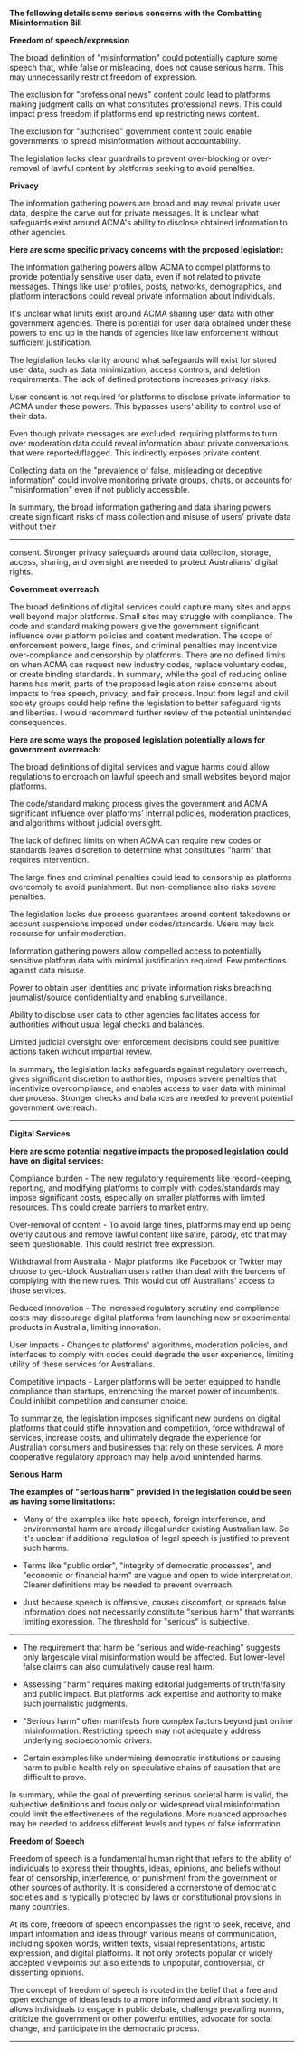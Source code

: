 **The following details some serious concerns with the Combatting**
**Misinformation Bill**

**Freedom of speech/expression**

The broad definition of "misinformation" could potentially capture some speech that,
while false or misleading, does not cause serious harm. This may unnecessarily
restrict freedom of expression.

The exclusion for "professional news" content could lead to platforms making
judgment calls on what constitutes professional news. This could impact press
freedom if platforms end up restricting news content.

The exclusion for "authorised" government content could enable governments to
spread misinformation without accountability.

The legislation lacks clear guardrails to prevent over-blocking or over-removal of
lawful content by platforms seeking to avoid penalties.

**Privacy**

The information gathering powers are broad and may reveal private user data,
despite the carve out for private messages. It is unclear what safeguards exist
around ACMA's ability to disclose obtained information to other agencies.

**Here are some specific privacy concerns with the proposed legislation:**

The information gathering powers allow ACMA to compel platforms to provide
potentially sensitive user data, even if not related to private messages. Things like
user profiles, posts, networks, demographics, and platform interactions could reveal
private information about individuals.

It's unclear what limits exist around ACMA sharing user data with other government
agencies. There is potential for user data obtained under these powers to end up in
the hands of agencies like law enforcement without sufficient justification.

The legislation lacks clarity around what safeguards will exist for stored user data,
such as data minimization, access controls, and deletion requirements. The lack of
defined protections increases privacy risks.

User consent is not required for platforms to disclose private information to ACMA
under these powers. This bypasses users' ability to control use of their data.

Even though private messages are excluded, requiring platforms to turn over
moderation data could reveal information about private conversations that were
reported/flagged. This indirectly exposes private content.

Collecting data on the "prevalence of false, misleading or deceptive information"
could involve monitoring private groups, chats, or accounts for "misinformation" even
if not publicly accessible.

In summary, the broad information gathering and data sharing powers create
significant risks of mass collection and misuse of users' private data without their


-----

consent. Stronger privacy safeguards around data collection, storage, access,
sharing, and oversight are needed to protect Australians' digital rights.

**Government overreach**

The broad definitions of digital services could capture many sites and apps well
beyond major platforms. Small sites may struggle with compliance. The code and
standard making powers give the government significant influence over platform
policies and content moderation. The scope of enforcement powers, large fines, and
criminal penalties may incentivize over-compliance and censorship by platforms.
There are no defined limits on when ACMA can request new industry codes, replace
voluntary codes, or create binding standards. In summary, while the goal of reducing
online harms has merit, parts of the proposed legislation raise concerns about
impacts to free speech, privacy, and fair process. Input from legal and civil society
groups could help refine the legislation to better safeguard rights and liberties. I
would recommend further review of the potential unintended consequences.

**Here are some ways the proposed legislation potentially allows for government**
**overreach:**

The broad definitions of digital services and vague harms could allow regulations to
encroach on lawful speech and small websites beyond major platforms.

The code/standard making process gives the government and ACMA significant
influence over platforms' internal policies, moderation practices, and algorithms
without judicial oversight.

The lack of defined limits on when ACMA can require new codes or standards leaves
discretion to determine what constitutes "harm" that requires intervention.

The large fines and criminal penalties could lead to censorship as platforms overcomply to avoid punishment. But non-compliance also risks severe penalties.

The legislation lacks due process guarantees around content takedowns or account
suspensions imposed under codes/standards. Users may lack recourse for unfair
moderation.

Information gathering powers allow compelled access to potentially sensitive platform
data with minimal justification required. Few protections against data misuse.

Power to obtain user identities and private information risks breaching
journalist/source confidentiality and enabling surveillance.

Ability to disclose user data to other agencies facilitates access for authorities without
usual legal checks and balances.

Limited judicial oversight over enforcement decisions could see punitive actions
taken without impartial review.

In summary, the legislation lacks safeguards against regulatory overreach, gives
significant discretion to authorities, imposes severe penalties that incentivize overcompliance, and enables access to user data with minimal due process. Stronger
checks and balances are needed to prevent potential government overreach.


-----

**Digital Services**

**Here are some potential negative impacts the proposed legislation could have**
**on digital services:**

Compliance burden - The new regulatory requirements like record-keeping, reporting,
and modifying platforms to comply with codes/standards may impose significant
costs, especially on smaller platforms with limited resources. This could create
barriers to market entry.

Over-removal of content - To avoid large fines, platforms may end up being overly
cautious and remove lawful content like satire, parody, etc that may seem
questionable. This could restrict free expression.

Withdrawal from Australia - Major platforms like Facebook or Twitter may choose to
geo-block Australian users rather than deal with the burdens of complying with the
new rules. This would cut off Australians' access to those services.

Reduced innovation - The increased regulatory scrutiny and compliance costs may
discourage digital platforms from launching new or experimental products in Australia,
limiting innovation.

User impacts - Changes to platforms' algorithms, moderation policies, and interfaces
to comply with codes could degrade the user experience, limiting utility of these
services for Australians.

Competitive impacts - Larger platforms will be better equipped to handle compliance
than startups, entrenching the market power of incumbents. Could inhibit competition
and consumer choice.

To summarize, the legislation imposes significant new burdens on digital platforms
that could stifle innovation and competition, force withdrawal of services, increase
costs, and ultimately degrade the experience for Australian consumers and
businesses that rely on these services. A more cooperative regulatory approach may
help avoid unintended harms.

**Serious Harm**

**The examples of "serious harm" provided in the legislation could be seen as**
**having some limitations:**

- Many of the examples like hate speech, foreign interference, and environmental
harm are already illegal under existing Australian law. So it's unclear if additional
regulation of legal speech is justified to prevent such harms.

- Terms like "public order", "integrity of democratic processes", and "economic or
financial harm" are vague and open to wide interpretation. Clearer definitions may be
needed to prevent overreach.

- Just because speech is offensive, causes discomfort, or spreads false information
does not necessarily constitute "serious harm" that warrants limiting expression. The
threshold for "serious" is subjective.


-----

- The requirement that harm be "serious and wide-reaching" suggests only largescale viral misinformation would be affected. But lower-level false claims can also
cumulatively cause real harm.

- Assessing "harm" requires making editorial judgements of truth/falsity and public
impact. But platforms lack expertise and authority to make such journalistic
judgments.

- "Serious harm" often manifests from complex factors beyond just online
misinformation. Restricting speech may not adequately address underlying socioeconomic drivers.

- Certain examples like undermining democratic institutions or causing harm to public
health rely on speculative chains of causation that are difficult to prove.

In summary, while the goal of preventing serious societal harm is valid, the subjective
definitions and focus only on widespread viral misinformation could limit the
effectiveness of the regulations. More nuanced approaches may be needed to
address different levels and types of false information.

**Freedom of Speech**

Freedom of speech is a fundamental human right that refers to the ability of
individuals to express their thoughts, ideas, opinions, and beliefs without fear of
censorship, interference, or punishment from the government or other sources of
authority. It is considered a cornerstone of democratic societies and is typically
protected by laws or constitutional provisions in many countries.

At its core, freedom of speech encompasses the right to seek, receive, and impart
information and ideas through various means of communication, including spoken
words, written texts, visual representations, artistic expression, and digital platforms.
It not only protects popular or widely accepted viewpoints but also extends to
unpopular, controversial, or dissenting opinions.

The concept of freedom of speech is rooted in the belief that a free and open
exchange of ideas leads to a more informed and vibrant society. It allows individuals
to engage in public debate, challenge prevailing norms, criticize the government or
other powerful entities, advocate for social change, and participate in the democratic
process.


-----

